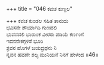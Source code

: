 +++
title = "046 ಕವಚ ಕುಣ್ಡಲ"

+++
ಕವಚ ಕುಂಡಲ ಸಹಿತ ತಾನುದು  
ಭವಿಸನೇ ಶೌರ್ಯಾದಿ ಗುಣದಲಿ  
ಭುವನದಲಿ ಭಾರಾಂಕ ವೀರರು ಪಡಿಯೆ ಕರ್ಣಂಗೆ  
ಇವನನೇಕಗ್ಗಳಿಸೆ ಭೂರಿ  
ಶ್ರವನ ಹೊಗಳೆ ಜಯದ್ರಥನು ನಿ  
ನ್ನವನ ಹವಣೇ ಶಲ್ಯ ಮುನಿಯನೆ ನಿನಗೆ ಹೇಳೆಂದ   ॥46॥